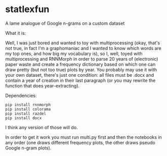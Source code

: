 # statlexfun

A lame analogue of Google n-grams on a custom dataset

What it is:

Well, I was just bored and wanted to toy with multiprocessing (okay, that's not true, in fact I'm a graphomaniac and I wanted to know which words are my top ones, and how big my vocabulary is), so I, well, toyed with multiprocessing and RNNMorph in order to parse 20 years of (electronic) paper waste and create a frequency dictionary based on which one can draw pretty (but not too true) plots by year. You probably may use it with your own dataset, there's just one condition: all files must be .docx and contain a year of creation in their last paragraph (or you may rewrite the function that does year-extracting).

Dependencies:

    pip install rnnmorph
    pip install colorama
    pip install razdel
    pip install docx

I think any version of those will do.

In order to get it work you must run multi.py first and then the notebooks in any order (one draws different frequency plots, the other draws pseudo Google n-gram plots).
